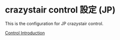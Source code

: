 # crazystair control 設定 (JP)

This is the configuration for JP crazystair control.

[Control Introduction](./control.md)
